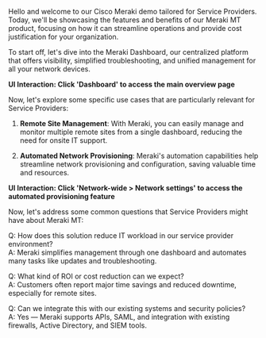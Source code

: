 Hello and welcome to our Cisco Meraki demo tailored for Service Providers. Today, we'll be showcasing the features and benefits of our Meraki MT product, focusing on how it can streamline operations and provide cost justification for your organization.

To start off, let's dive into the Meraki Dashboard, our centralized platform that offers visibility, simplified troubleshooting, and unified management for all your network devices.

**UI Interaction: Click 'Dashboard' to access the main overview page**

Now, let's explore some specific use cases that are particularly relevant for Service Providers:

1. **Remote Site Management**: With Meraki, you can easily manage and monitor multiple remote sites from a single dashboard, reducing the need for onsite IT support.

2. **Automated Network Provisioning**: Meraki's automation capabilities help streamline network provisioning and configuration, saving valuable time and resources.

**UI Interaction: Click 'Network-wide > Network settings' to access the automated provisioning feature**

Now, let's address some common questions that Service Providers might have about Meraki MT:

Q: How does this solution reduce IT workload in our service provider environment?  
A: Meraki simplifies management through one dashboard and automates many tasks like updates and troubleshooting.

Q: What kind of ROI or cost reduction can we expect?  
A: Customers often report major time savings and reduced downtime, especially for remote sites.

Q: Can we integrate this with our existing systems and security policies?  
A: Yes — Meraki supports APIs, SAML, and integration with existing firewalls, Active Directory, and SIEM tools.